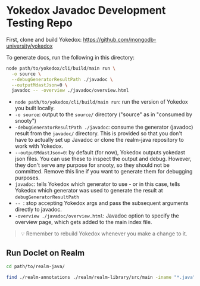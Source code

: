 # Yokedox Javadoc Development Testing Repo

First, clone and build Yokedox: https://github.com/mongodb-university/yokedox

To generate docs, run the following in this directory:

```sh
node path/to/yokedox/cli/build/main run \
  -o source \
  --debugGeneratorResultPath ./javadoc \
  --outputMdastJson=0 \
  javadoc -- -overview ./javadoc/overview.html
```

- `node path/to/yokedox/cli/build/main run`: run the version of Yokedox you built locally.
- `-o source`: output to the `source/` directory ("source" as in "consumed by snooty")
- `-debugGeneratorResultPath ./javadoc`: consume the generator (javadoc) result from the `javadoc/` directory. This is provided so that you don't have to actually set up Javadoc or clone the realm-java repository to work with Yokedox.
- `--outputMdastJson=0`: by default (for now), Yokedox outputs yokedast json files. You can use these to inspect the output and debug. However, they don't serve any purpose for snooty, so they should not be committed. Remove this line if you want to generate them for debugging purposes.
- `javadoc`: tells Yokedox which generator to use - or in this case, tells Yokedox which generator was used to generate the result at `debugGeneratorResultPath`
- `-- `: stop accepting Yokedox args and pass the subsequent arguments directly to javadoc.
- `-overview ./javadoc/overview.html`: Javadoc option to specify the overview page, which gets added to the main index file.

> 💡 Remember to rebuild Yokedox whenever you make a change to it.

## Run Doclet on Realm

```sh
cd path/to/realm-java/

find ./realm-annotations ./realm/realm-library/src/main -iname "*.java" | xargs javadoc -d test -docletpath ~/projects/yokedox/plugins/JsonDocletJava8/build/libs/JsonDocletJava8-all.jar -sourcepath android.sourceSets.objectServer.java.srcDirs -classpath ~/Library/Android/sdk/platforms/android-29/android.jar:~/Library/Android/sdk/build-tools/30.0.3/core-lambda-stubs.jar -doclet com.yokedox.JsonDoclet8 -quiet -source 8 io.realm
```

